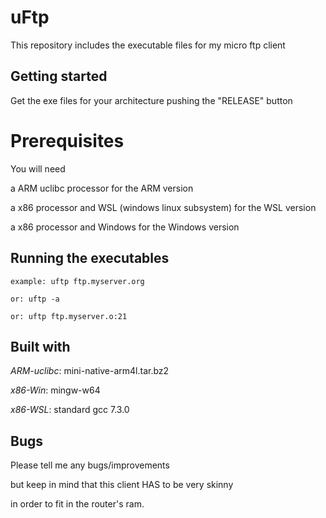 # uFtp

This repository includes the executable files for my micro ftp client

## Getting started

Get the exe files for your architecture pushing the "RELEASE" button

# Prerequisites

You will need

a ARM uclibc processor for the ARM version

a x86 processor and WSL (windows linux subsystem) for the WSL version

a x86 processor and Windows for the Windows version

## Running the executables

    example: uftp ftp.myserver.org

    or: uftp -a

    or: uftp ftp.myserver.o:21

## Built with

*ARM-uclibc*: mini-native-arm4l.tar.bz2

*x86-Win*: mingw-w64

*x86-WSL*: standard gcc 7.3.0

## Bugs

Please tell me any bugs/improvements

but keep in mind that this client HAS to be very skinny

in order to fit in the router's ram.

